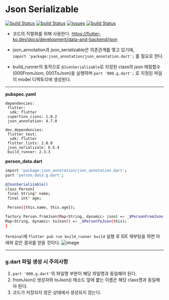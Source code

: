 # Json Serializable
[![build Status](https://img.shields.io/pub/v/json_serializable.svg)](https://pub.dev/packages/json_serializable) [![build Status](https://img.shields.io/pub/v/json_annotation.svg)](https://pub.dev/packages/json_annotation) [![issues](https://img.shields.io/github/issues-raw/dart-lang/build/package%3A%20build_runner.svg)](https://github.com/dart-lang/build/labels/package%3A%20build_runner) [![build Status](https://img.shields.io/pub/v/build_runner.svg)](https://pub.dev/packages/build_runner)
- 코드의 직렬화를 위해 사용한다. https://flutter-ko.dev/docs/development/data-and-backend/json

- json_annotation과 json_serializable은 의존관계를 맺고 있기에,  
`import 'package:json_annotation/json_annotation.dart';` 를 필요로 한다.

- build_runner의 동작으로 `@JsonSerializable`로 지정된 class의 json 매핑함수(000FromJson, 000ToJson)을 실행하며 `part '000.g.dart';` 로 지정된 파일이 model 디렉토리에 생성된다.

---
**pubspec.yaml**
```
dependencies:
 flutter:
  sdk: flutter
 cupertino_cions: 1.0.2
 json_annotation: 4.7.0

dev_dependencies:
 flutter_test:
  sdk: flutter
 flutter_lints: 2.0.0
 json_serializale: 6.5.4
 build_runner: 2.3.3
```

**person_data.dart**
```sh
import 'package:json_annotation/json_annotation.dart';
part 'person_data.g.dart';

@JsonSerializable()
class Person{
 final String? name;
 final int? age;

 Person({this.name, this.age});

factory Person.fromJson(Map<String, dynamic> json) => _$PersonFromJson(json);
Map<String, dynamic> toJson() => _$PersonToJson(this);
}
```

`Terminal`에 `flutter pub run build_runner build` 실행 후 IDE 재부팅을 하면 아래와 같은 결과를 얻을 것이다.
![image](https://user-images.githubusercontent.com/90611410/212132819-d642f3d6-dc52-482b-8897-fbc04e155a17.png)

---
### g.dart 파일 생성 시 주의사항
1. `part '000.g.dart'`의 파일명 부분이 해당 파일명과 동일해야 된다. 
2. fromJson() 생성자와 toJson() 메소드 앞에 붙는 이름은 해당 class명과 동일해야 된다.
3. 코드가 저장되지 않은 상태에서 생성되지 않는다.

